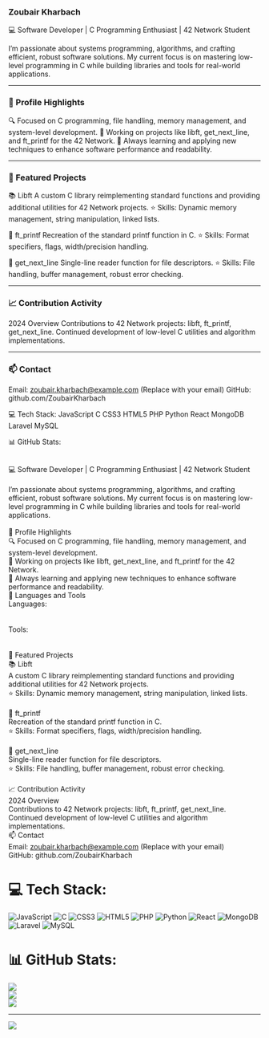 
### Zoubair Kharbach
💻 Software Developer | C Programming Enthusiast | 42 Network Student

I’m passionate about systems programming, algorithms, and crafting efficient, robust software solutions. My current focus is on mastering low-level programming in C while building libraries and tools for real-world applications.

---
### 🌟 Profile Highlights
🔍 Focused on C programming, file handling, memory management, and system-level development.
🎯 Working on projects like libft, get_next_line, and ft_printf for the 42 Network.
🚀 Always learning and applying new techniques to enhance software performance and readability.

---
### 🚀 Featured Projects
📚 Libft
A custom C library reimplementing standard functions and providing additional utilities for 42 Network projects.
⭐ Skills: Dynamic memory management, string manipulation, linked lists.

📜 ft_printf
Recreation of the standard printf function in C.
⭐ Skills: Format specifiers, flags, width/precision handling.

📖 get_next_line
Single-line reader function for file descriptors.
⭐ Skills: File handling, buffer management, robust error checking.

---
### 📈 Contribution Activity
2024 Overview
Contributions to 42 Network projects: libft, ft_printf, get_next_line.
Continued development of low-level C utilities and algorithm implementations.

---
### 📫 Contact
Email: zoubair.kharbach@example.com (Replace with your email)
GitHub: github.com/ZoubairKharbach

💻 Tech Stack:
JavaScript C CSS3 HTML5 PHP Python React MongoDB Laravel MySQL

📊 GitHub Stats:




<br>💻 Software Developer | C Programming Enthusiast | 42 Network Student<br><br>I’m passionate about systems programming, algorithms, and crafting efficient, robust software solutions. My current focus is on mastering low-level programming in C while building libraries and tools for real-world applications.<br><br>🌟 Profile Highlights<br>🔍 Focused on C programming, file handling, memory management, and system-level development.<br>🎯 Working on projects like libft, get_next_line, and ft_printf for the 42 Network.<br>🚀 Always learning and applying new techniques to enhance software performance and readability.<br>🔧 Languages and Tools<br>Languages:<br><br><br>Tools:<br><br><br>🚀 Featured Projects<br>📚 Libft<br>A custom C library reimplementing standard functions and providing additional utilities for 42 Network projects.<br>⭐ Skills: Dynamic memory management, string manipulation, linked lists.<br><br>📜 ft_printf<br>Recreation of the standard printf function in C.<br>⭐ Skills: Format specifiers, flags, width/precision handling.<br><br>📖 get_next_line<br>Single-line reader function for file descriptors.<br>⭐ Skills: File handling, buffer management, robust error checking.<br><br>📈 Contribution Activity<br>2024 Overview<br>Contributions to 42 Network projects: libft, ft_printf, get_next_line.<br>Continued development of low-level C utilities and algorithm implementations.<br>📫 Contact<br>Email: zoubair.kharbach@example.com (Replace with your email)<br>GitHub: github.com/ZoubairKharbach<br>


# 💻 Tech Stack:
![JavaScript](https://img.shields.io/badge/javascript-%23323330.svg?style=for-the-badge&logo=javascript&logoColor=%23F7DF1E) ![C](https://img.shields.io/badge/c-%2300599C.svg?style=for-the-badge&logo=c&logoColor=white) ![CSS3](https://img.shields.io/badge/css3-%231572B6.svg?style=for-the-badge&logo=css3&logoColor=white) ![HTML5](https://img.shields.io/badge/html5-%23E34F26.svg?style=for-the-badge&logo=html5&logoColor=white) ![PHP](https://img.shields.io/badge/php-%23777BB4.svg?style=for-the-badge&logo=php&logoColor=white) ![Python](https://img.shields.io/badge/python-3670A0?style=for-the-badge&logo=python&logoColor=ffdd54) ![React](https://img.shields.io/badge/react-%2320232a.svg?style=for-the-badge&logo=react&logoColor=%2361DAFB) ![MongoDB](https://img.shields.io/badge/MongoDB-%234ea94b.svg?style=for-the-badge&logo=mongodb&logoColor=white) ![Laravel](https://img.shields.io/badge/laravel-%23FF2D20.svg?style=for-the-badge&logo=laravel&logoColor=white) ![MySQL](https://img.shields.io/badge/mysql-4479A1.svg?style=for-the-badge&logo=mysql&logoColor=white)
# 📊 GitHub Stats:
![](https://github-readme-stats.vercel.app/api?username=kharbachzoubair&theme=dark&hide_border=false&include_all_commits=false&count_private=false)<br/>
![](https://github-readme-streak-stats.herokuapp.com/?user=kharbachzoubair&theme=dark&hide_border=false)<br/>
![](https://github-readme-stats.vercel.app/api/top-langs/?username=kharbachzoubair&theme=dark&hide_border=false&include_all_commits=false&count_private=false&layout=compact)

---
[![](https://visitcount.itsvg.in/api?id=kharbachzoubair&icon=0&color=0)](https://visitcount.itsvg.in)

<!-- Proudly created with GPRM ( https://gprm.itsvg.in ) -->
